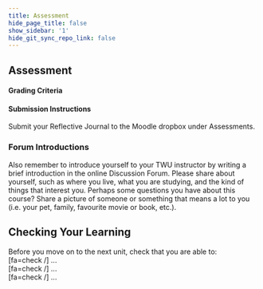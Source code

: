 ```yaml
---
title: Assessment
hide_page_title: false
show_sidebar: '1'
hide_git_sync_repo_link: false
---
```

## Assessment


#### Grading Criteria


#### Submission Instructions

Submit your Reflective Journal to the Moodle dropbox under Assessments.


### Forum Introductions

Also remember to introduce yourself to your  TWU instructor by writing a brief introduction in the online Discussion Forum.  Please share about yourself, such as where you live, what you are studying, and the kind of things that interest you. Perhaps some questions you have about this course? Share a picture of someone or something that means a lot to you (i.e. your pet, family, favourite movie or book, etc.).



## Checking Your Learning

Before you move on to the next unit, check that you are able to:  
[fa=check /] ...   
[fa=check /] ...  
[fa=check /] ...   
